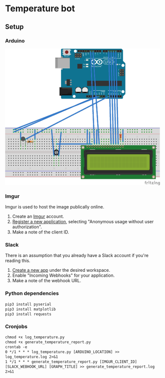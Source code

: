 # Temperature bot

## Setup

### Arduino
![schematic](schematic.png)

### Imgur
Imgur is used to host the image publically online.
1. Create an [Imgur](https://imgur.com/) account.
2. [Register a new application](https://api.imgur.com/oauth2/addclient), selecting "Anonymous usage without user authorization".
3. Make a note of the client ID.

### Slack
There is an assumption that you already have a Slack account if you're reading this.
1. [Create a new app](https://api.slack.com/apps) under the desired workspace.
2. Enable "Incoming Webhooks" for your application.
3. Make a note of the webhook URL.

### Python dependencies
```
pip3 install pyserial
pip3 install matplotlib
pip3 install requests
```

### Cronjobs
```
chmod +x log_temperature.py
chmod +x generate_temperature_report.py
crontab -e
0 */1 * * * log_temperature.py [ARDUINO_LOCATION] >> log_temperature.log 2>&1
1 */1 * * * generate_temperature_report.py [IMGUR_CLIENT_ID] [SLACK_WEBHOOK_URL] [GRAPH_TITLE] >> generate_temperature_report.log 2>&1
```
